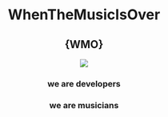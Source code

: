 
<div align="center">
	<h1>WhenTheMusicIsOver</h1>
	<h2>{WMO}</h2>
</div>

<div align="center">
	<img src="https://media.giphy.com/media/0qiW1WuIJeGpk8sETT/giphy-downsized.gif" />
</div>

<div align="center">
	<h3>we are developers</h3> <h3>we are musicians</h3>
</div>

